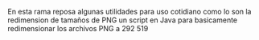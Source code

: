 En esta rama reposa algunas utilidades para uso cotidiano como lo son la redimension de tamaños de PNG
un script en Java para basicamente redimensionar los archivos PNG a 292 519
